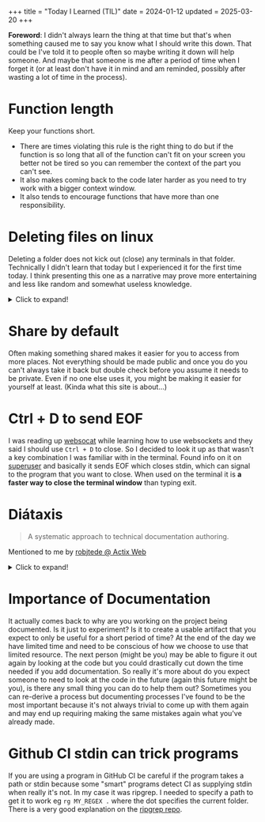 +++
title = "Today I Learned (TIL)"
date = 2024-01-12
updated = 2025-03-20
+++

**Foreword**: I didn't always learn the thing at that time but that's when something caused me to say you know what I should write this down.
That could be I've told it to people often so maybe writing it down will help someone.
And maybe that someone is me after a period of time when I forget it (or at least don't have it in mind and am reminded, possibly after wasting a lot of time in the process).

# Function length

Keep your functions short.

- There are times violating this rule is the right thing to do but if the function is so long that all of the function can't fit on your screen you better not be tired so you can remember the context of the part you can't see.
- It also makes coming back to the code later harder as you need to try work with a bigger context window.
- It also tends to encourage functions that have more than one responsibility.

# Deleting files on linux

Deleting a folder does not kick out (close) any terminals in that folder.
Technically I didn't learn that today but I experienced it for the first time today.
I think presenting this one as a narrative may prove more entertaining and less like random and somewhat useless knowledge.

<details>
  <summary>Click to expand!</summary>

It all started with me trying to create a new [egui](https://www.egui.rs/) project.
I decided to use [my template](https://github.com/c-git/my_egui_template/tree/main) (Note sunset my version of the template wasn't worth the maintenance costs) which I wrote a setup script for.
The sequence of events went like this:

- In vscode use `Open folder...` to create a folder (using the open dialog) and open that folder.
- Open the built in terminal
- Realize I would prefer use a separate terminal (Open one from vscode, because it opens in the correct folder)
- Navigate up one folder and use the [trash](https://manpages.ubuntu.com/manpages/jammy/en/man1/trash.1.html) program to remove the current folder.
- Use the template setup tool to create a new folder.
- In the built in terminal I saw no files when I did `ll`
- Did a `cd ..` then went back in and `ll` now showed the files.

I'd done a few `pwd` in between to make sure I was in the folder I expected because zsh doesn't show the folder in the prompt.
At first I couldn't understand what had happened then realized I was still in the folder but that folder was in the trash and thus was still a "valid" folder but not the same as the one I wanted to use even though `pwd` had the same output.

## Steps to reproduce

To keep it simple, I'll just demonstrate using two terminal windows

### Known assumptions

- Both terminals in the same working director
- `ll` = `ls` with some args as is default on Ubuntu.
- `trash` program is installed (`sudo apt install trash-cli`)

From Terminal 1

```sh
mkdir folder && cd folder && pwd && ll
touch apple && ll
```

From Terminal 2

```sh
trash folder
mkdir && cd folder && pwd && ll
touch bob && ll
```

From Terminal 1 (now in the original `folder` that is in the trash still sees the same output for `pwd` and `ll`)

```sh
touch charlie
pwd
ll
```

From Terminal 2 in the "new" `folder` shows the new contents (bob)

```sh
pwd
ll
```

If you use `rm -r folder` instead of trash you can no longer add any files in terminal 1 after that command and the output of `ll` only shows `Total 0`.

</details>

# Share by default

Often making something shared makes it easier for you to access from more places.
Not everything should be made public and once you do you can't always take it back but double check before you assume it needs to be private.
Even if no one else uses it, you might be making it easier for yourself at least.
(Kinda what this site is about...)

# Ctrl + D to send EOF

I was reading up [websocat](https://github.com/vi/websocat) while learning how to use websockets and they said I should use `Ctrl + D` to close.
So I decided to look it up as that wasn't a key combination I was familiar with in the terminal.
Found info on it on [superuser](https://superuser.com/questions/169051/whats-the-difference-between-c-and-d-for-unix-mac-os-x-terminal) and basically it sends EOF which closes stdin, which can signal to the program that you want to close.
When used on the terminal it is **a faster way to close the terminal window** than typing exit.

# Diátaxis

> A systematic approach to technical documentation authoring.

Mentioned to me by [robjtede @ Actix Web](https://github.com/robjtede)

<details>
  <summary>Click to expand!</summary>

Source: <https://diataxis.fr/>

> Diátaxis is a way of thinking about and doing documentation.
>
> It prescribes approaches to content, architecture and form that emerge from a systematic approach to understanding the needs of documentation users.
>
> Diátaxis identifies four distinct needs, and four corresponding forms of documentation - tutorials, how-to guides, technical reference and explanation. It places them in a systematic relationship, and proposes that documentation should itself be organised around the structures of those needs.

[![Four Quadrant Image showing types](https://diataxis.fr/_images/diataxis.png)](https://diataxis.fr/)

Image Source: <https://diataxis.fr/_images/diataxis.png>

</details>

# Importance of Documentation

It actually comes back to why are you working on the project being documented.
Is it just to experiment?
Is it to create a usable artifact that you expect to only be useful for a short period of time?
At the end of the day we have limited time and need to be conscious of how we choose to use that limited resource.
The next person (might be you) may be able to figure it out again by looking at the code but you could drastically cut down the time needed if you add documentation.
So really it's more about do you expect someone to need to look at the code in the future (again this future might be you), is there any small thing you can do to help them out?
Sometimes you can re-derive a process but documenting processes I've found to be the most important because it's not always trivial to come up with them again and may end up requiring making the same mistakes again what you've already made.

# Github CI stdin can trick programs

If you are using a program in GitHub CI be careful if the program takes a path or stdin because some "smart" programs detect CI as supplying stdin when really it's not.
In my case it was ripgrep.
I needed to specify a path to get it to work eg `rg MY_REGEX .` where the dot specifies the current folder.
There is a very good explanation on the [ripgrep repo](https://github.com/BurntSushi/ripgrep/discussions/2241).
